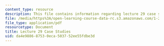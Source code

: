 ```yaml
---
content_type: resource
description: This file contains information regarding lecture 29 case studies.
file: /media/https%3A/open-learning-course-data-rc.s3.amazonaws.com/1-264j-database-internet-and-systems-integration-technologies-fall-2013/da4e988687530eca503752ee55fdbe3d_MIT1_264JF13_L29_case.pdf
file_type: application/pdf
resourcetype: Document
title: Lecture 29 Case Studies
uid: da4e9886-8753-0eca-5037-52ee55fdbe3d
---
```

